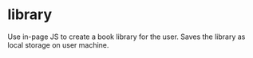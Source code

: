 # library

Use in-page JS to create a book library for the user. Saves the library as local storage on user machine.
